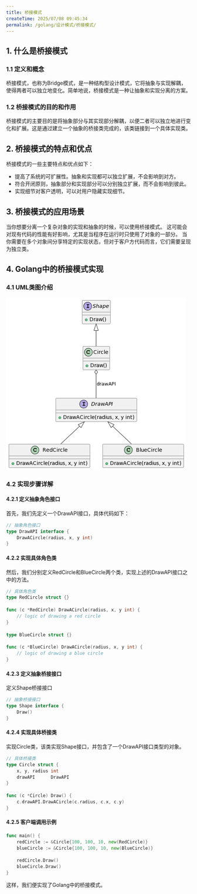 ```yaml
---
title: 桥接模式
createTime: 2025/07/08 09:45:34
permalink: /golang/设计模式/桥接模式/
---
```

## 1. 什么是桥接模式
### 1.1 定义和概念
桥接模式，也称为Bridge模式，是一种结构型设计模式，它将抽象与实现解耦，使得两者可以独立地变化。简单地说，桥接模式是一种让抽象和实现分离的方案。

### 1.2 桥接模式的目的和作用
桥接模式的主要目的是将抽象部分与其实现部分解耦，以便二者可以独立地进行变化和扩展。这是通过建立一个抽象的桥接类完成的，该类链接到一个具体实现类。

## 2. 桥接模式的特点和优点
桥接模式的一些主要特点和优点如下：

- 提高了系统的可扩展性。抽象和实现都可以独立扩展，不会影响到对方。
- 符合开闭原则，抽象部分和实现部分可以分别独立扩展，而不会影响到彼此。
- 实现细节对客户透明，可以对用户隐藏实现细节。

## 3. 桥接模式的应用场景
当你想要分离一个复杂对象的实现和抽象的时候，可以使用桥接模式。 这可能会对现有代码的性能有好影响，尤其是当程序在运行时只使用了对象的一部分。
当你需要在多个对象间分享特定的实现状态，但对于客户方代码而言，它们需要呈现为独立类。

## 4. Golang中的桥接模式实现
### 4.1 UML类图介绍

![](img/2-1.png)

### 4.2 实现步骤详解
#### 4.2.1 定义抽象角色接口
首先，我们先定义一个DrawAPI接口，具体代码如下：
```go
// 抽象角色接口
type DrawAPI interface {
    DrawACircle(radius, x, y int)
}
```

#### 4.2.2 实现具体角色类
然后，我们分别定义RedCircle和BlueCircle两个类，实现上述的DrawAPI接口之中的方法。

```go
// 具体角色类
type RedCircle struct {}

func (c *RedCircle) DrawACircle(radius, x, y int) {
    // logic of drawing a red circle
}

type BlueCircle struct {}

func (c *BlueCircle) DrawACircle(radius, x, y int) {
    // logic of drawing a blue circle
}
```

#### 4.2.3 定义抽象桥接接口
定义Shape桥接接口
```go
// 抽象桥接接口
type Shape interface {
    Draw()
}
```

#### 4.2.4 实现具体桥接类
实现Circle类，该类实现Shape接口，并包含了一个DrawAPI接口类型的对象。

```go
// 具体桥接类
type Circle struct {
    x, y, radius int
    drawAPI      DrawAPI
}

func (c *Circle) Draw() {
    c.drawAPI.DrawACircle(c.radius, c.x, c.y)
}
```

#### 4.2.5 客户端调用示例
```go
func main() {
    redCircle := &Circle{100, 100, 10, new(RedCircle)}
    blueCircle := &Circle{100, 100, 10, new(BlueCircle)}

    redCircle.Draw()
    blueCircle.Draw()
}
```
这样，我们便实现了Golang中的桥接模式。